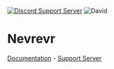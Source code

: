 [![Discord Support Server](https://discordapp.com/api/guilds/449576301997588490/embed.png)](https://discord.gg/pfQz5Pq) ![David](https://david-dm.org/Gleeny/Nevrevr.svg)

# Nevrevr

[Documentation](https://gleeny.github.io/nevrevr/) - [Support Server](https://discordapp.com/invite/JbHX5U3)
